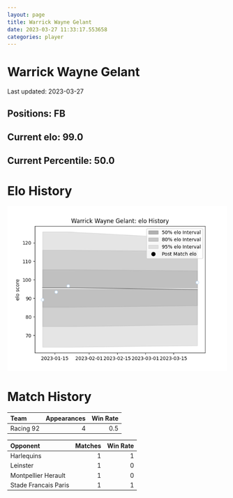 ```yaml
---  
layout: page  
title: Warrick Wayne Gelant  
date: 2023-03-27 11:33:17.553658  
categories: player  
---
```

# Warrick Wayne Gelant


Last updated: 2023-03-27
## Positions: FB

## Current elo: 99.0

## Current Percentile: 50.0

# Elo History


![elo history](history_WarrickWayneGelant.png)
# Match History


| Team      |   Appearances |   Win Rate |
|:----------|--------------:|-----------:|
| Racing 92 |             4 |        0.5 |

| Opponent             |   Matches |   Win Rate |
|:---------------------|----------:|-----------:|
| Harlequins           |         1 |          1 |
| Leinster             |         1 |          0 |
| Montpellier Herault  |         1 |          0 |
| Stade Francais Paris |         1 |          1 |